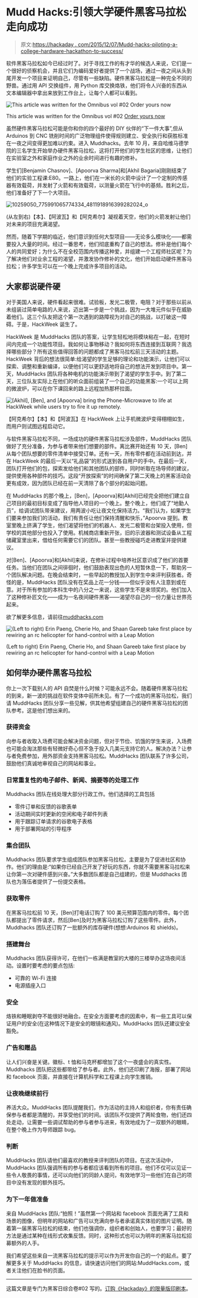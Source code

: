 # Mudd Hacks:引领大学硬件黑客马拉松走向成功

> 原文:[https://hackaday . com/2015/12/07/Mudd-hacks-piloting-a-college-hardware-hackathon-to-success/](https://hackaday.com/2015/12/07/mudd-hacks-piloting-a-college-hardware-hackathon-to-success/)

软件黑客马拉松如今已经过时了。对于寻找工作的有才华的候选人来说，它们是一个很好的侦察机会，并且它们为编码爱好者提供了一个战场，通过一夜之间从头到尾开发一个项目来证明自己，尽管有一些缺陷。硬件黑客马拉松是一种完全不同的野兽。通过用 API 交换组件，用 Python 库交换烙铁，他们将令人兴奋的东西从文本编辑器中拿出来放到工作台上，让每个人都可以看到。

![This article was written for the Omnibus vol #02 Order yours now](../Images/2840ca7ea125dea730144b161b39d14d.png)

This article was written for the Omnibus vol #02
[Order yours now](http://store.hackaday.com/products/hackaday-omnibus-2015)

虽然硬件黑客马拉松可能是你和你的四个最好的 DIY 伙伴的“下一件大事”,但从 Arduinos 到 CNC 铣削时间的广泛物理组件使得规则建立、安全执行和获胜标准在一夜之间变得更加难以约束。进入 Muddhacks。去年 10 月，来自哈维马德学院的三名学生开始举办硬件黑客马拉松，这将打开他们的学生社区的思维，让他们在实验室之外和家庭作业之外的业余时间进行有趣的修补。

学生们[Benjamin Chasnov]、[Apoorva Sharma]和[Akhil Bagaria]刚刚结束了他们的实验工程课:E80。一路上，他们在一米长的火箭中设计了一个定制的传感器有效载荷，并发射了火箭和有效载荷，以测量火箭在飞行中的基频。胜利之后，他们准备好了下一个大项目。

![10259050_775991065774334_4811918916399282024_o](../Images/712bbd6e88f2aa083b0c2ba61e8556d6.png)

(从左到右)【本】、【阿波瓦】和【阿克希尔】凝视着天空，他们的火箭发射让他们对未来的项目充满渴望。

然而，随着下学期的临近，他们意识到任何大型项目——无论多么模块化——都需要投入大量的时间。经过一番思考，他们彻底重构了自己的想法。修补是他们每个人的共同爱好；为什么不在全校范围内传播这种爱，并组建一个工程师社区呢？为了解决他们对业余工程的渴望，并激发协作修补的文化，他们开始启动硬件黑客马拉松；许多学生可以在一个晚上完成许多项目的活动。

## 大家都说硬件硬

对于美国人来说，硬件看起来很难。试验板，发光二极管，电阻？对于那些以前从未组装过简单电路的人来说，迈出第一步是一个挑战，因为一大堆元件似乎在威胁着他们。这三个队友把这个第一次遇到的路障视为对自己的挑战，以打破这一障碍。于是，HackWeek 诞生了。

HackWeek 是 MuddHacks 团队的答案，让学生轻松地将模块粘在一起，在短时间内完成一个功能性项目。我如何让事物移动？我如何将东西连接到互联网？我选择哪些部分？所有这些值得回答的问题都成了黑客马拉松前三天活动的主题。HackWeek 背后的想法很简单:给渴望的学生足够的理论和功能演示，让他们可以探索、调整和重新编译，以便他们可以更舒适地将自己的想法开发到项目中。第一天，MuddHacks 团队将各种电机的功能演示带到了渴望的学生手中。到了第二天，三位队友实际上在他们的听众面前组装了一个自己的功能黑客:一个可以上网的微波炉，可以在你下课回来的路上远程加热那杯拉面。

![[Akhil], [Ben], and [Apoorva] bring the Phone-Microwave to life at HackWeek while users try to fire it up remotely.](../Images/f5e5bd5cbc6c982efe5e31d035a5a8a6.png)

【阿克希尔】【本】和【阿波瓦】在 HackWeek 上让手机微波炉变得栩栩如生，而用户则试图远程启动它。

与软件黑客马拉松不同，一场成功的硬件黑客马拉松涉及部件，MuddHacks 团队做好了充分准备，为参与者带来他们想要的部件。离比赛开始还有 10 天，[Ben]从每个团队想要的零件清单中接受订单。还有一天，所有零件都在活动前到达，并在 HackWeek 的最后一天以“礼品袋”的形式送到各自用户的手中。在最后一天，团队打开他们的包，探索发给他们和其他团队的部件，同时听取在场导师的建议，提供使用各种部件的技巧。这段“开放探索”的时间确保了第二天晚上的黑客活动会更有成效，因为团队已经在前一天清除了各个部分的起始问题。

在 MuddHacks 的那个晚上，[Ben]，[Apoorva]和[Akhil]已经完全把他们建立自己项目的最初目标变成了指导他人项目的一个晚上。整个晚上，他们成了“地勤人员”，给调试团队带来建议，用两波小吃让夜文化保持活力。“我们认为，如果学生们要来参加我们的活动，我们有责任让他们保持清醒和快乐，”Apoorva 提到。教室里晚上挤满了学生，他们渴望将他们的机器人、发光二极管和台架投入使用，但学校的其他部分也投入了使用。机械商店重新开张，旧的示波器和测试设备从工程储藏室里出来，借给任何需要它们的团队。甚至一些教授碰巧走进教室并提供建议。

对[Ben]、[Apoorva]和[Akhil]来说，在修补过程中培养社区意识成了他们的首要任务。当他们在团队之间徘徊时，他们鼓励表现出色的人短暂休息一下，帮助另一个团队解决问题。在晚会结束时，一些早起的教授加入到学生中来评判获胜者。奇怪的是，MuddHacks 团队没有在奖品上花一分钱——但似乎没有人注意到或在意。对于所有参加的本科生中的八分之一来说，这些学生不是来领奖的。他们加入了这种修补匠文化——成为一名夜间硬件黑客——渴望尽自己的一份力量让世界亮起来。

欲了解更多信息，请前往[muddhacks.com](http://muddhacks.com)

![(Left to right) Erin Paeng, Cherie Ho, and Shaan Gareeb take first place by rewiring an rc helicopter for hand-control with a Leap Motion](../Images/d7372951bf51ef03edee1df3047a8242.png)

(Left to right) Erin Paeng, Cherie Ho, and Shaan Gareeb take first place by rewiring an rc helicopter for hand-control with a Leap Motion

## 如何举办硬件黑客马拉松

你上一次下载别人的 API 自焚是什么时候？可能永远不会。随着硬件黑客马拉松的到来，新一波的挑战在软件变体中前所未见。有了一个成功的黑客马拉松，我们请 MuddHacks 团队分享一些见解，供其他希望组建自己的硬件黑客马拉松的团队参考。这是他们想出来的。

### 获得资金

向参与者收取入场费可能会解决资金问题，但对于节俭、饥饿的学生来说，入场费也可能会淘汰那些有轻微好奇心但不急于投入几美元支持它的人。解决办法？让参与者免费参加，用外部资金支持黑客马拉松。MuddHacks 团队联系了许多公司，鼓励他们真诚地审视自己的网站和事业。

### 日常重复性的电子邮件、新闻、摘要等的处理工作

Muddhacks 团队在线处理大部分行政工作。他们选择的工具包括

*   零件订单和反馈的谷歌表单
*   活动期间实时更新的空闲和电子邮件列表
*   用于跟踪订单请求的谷歌电子表格
*   用于部署网站的引导程序

### 集合团队

Muddhacks 团队要求学生组成团队参加黑客马拉松，主要是为了促进社区和协作。他们的理由是:“如果你已经自己开发了好玩的东西，你就不需要黑客马拉松来让你第一次对硬件感到兴奋。”大多数团队都是自己组建的，但是 Muddhacks 团队也为落伍者提供了一份提交表格。

### 获取零件

在黑客马拉松前 10 天，[Ben]打电话订购了 100 美元预算范围内的零件。每个团队都提出了零件请求，然后[Ben]及时为黑客马拉松订购了这些零件。此外，Muddhacks 团队还订购了一批额外的库存硬件(想想:Arduinos 和 shields)。

### 搭建舞台

Muddhacks 团队获得许可，在他们一栋满是教室的大楼的三楼举办这场夜间活动。设置时要考虑的要点包括:

*   可靠的 Wi-Fi 连接
*   电源插座入口

### 安全

烙铁和睡眠剥夺不能很好地融合。在安全方面要考虑的因素中，有一些工具可以保证用户的安全(在这种情况下是安全的眼镜和通风)。MuddHacks 团队还建议安全豁免。

### 广告和赠品

让人们兴奋是关键。徽标、t 恤和马克杯都增加了这个一夜盛会的真实性。Muddhacks 团队把这些都带给了参与者。此外，他们还印刷了海报，部署了网站和 facebook 页面，并直接在计算机科学和工程课上向学生推销。

### 让夜晚继续前行

养活大众。MuddHacks 团队提醒我们，作为活动的主持人和组织者，你有责任确保参与者都是清醒的，并享受他们的时间。该团队不仅提供了两轮食物，他们还四处走动，让需要一些调试帮助的参与者参与进来，有效地成为了一双额外的眼睛，在整个晚上作为导师跟踪 bug。

### 判断

MuddHacks 团队请他们最喜欢的教授来评判团队的项目。在这次活动中，MuddHacks 团队强调所有的参与者都应该看到所有的项目。他们不仅可以见证一些令人敬畏的事情，还可以向他们的同龄人提问，有效地学习一些他们在自己的项目中没有发现的额外技巧。

### 为下一年做准备

来自 MuddHacks 团队:“拍照！”虽然第一个网站和 facebook 页面充满了工具和场景的图像，但明年的网站和广告可以充满向参与者承诺真实体验的图片证明。随着第一届黑客马拉松的结束，他们也强调你，组织者和创始人，也要学习；最好的方法是通过某种在线形式收集反馈。同时，这种形式也可以为明年的黑客马拉松招募额外的人手。

我们希望这些来自一流黑客马拉松的提示可以作为开发你自己的一个的起点。要了解更多关于 MuddHacks 的信息，请快速访问他们的网站:MuddHacks.com，或者关注他们在脸书的页面。

* * *

这篇文章是专门为黑客日综合卷#02 写的。[订购《Hackaday》的限量版印刷本](http://store.hackaday.com/products/hackaday-omnibus-2015)。